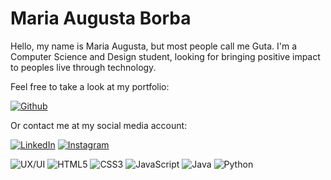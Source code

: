# Maria Augusta Borba

Hello, my name is Maria Augusta, but most people call me Guta. I'm a Computer Science and Design student, looking for bringing positive impact to peoples live through technology. 

Feel free to take a look at my portfolio:

[![Github](https://img.shields.io/badge/Portfolio-000?style=for-the-badge&logo=github&logoColor=fafafa)](https://www.linkedin.com/in/https://mariaaugustamb.github.io/portfolio//)

Or contact me at my social media account:

[![LinkedIn](https://img.shields.io/badge/LinkedIn-000?style=for-the-badge&logo=linkedin&logoColor=fafafa)](https://www.linkedin.com/in/mariaaugustamb/) [![Instagram](https://img.shields.io/badge/Instagram-000?style=for-the-badge&logo=instagram&logoColor=fafafa)](https://www.instagram.com/guta_mb/)

![UX/UI](https://img.shields.io/badge/UX/UI-000?style=for-the-badge&logo=) ![HTML5](https://img.shields.io/badge/HTML5-000?style=for-the-badge&logo=html5) ![CSS3](https://img.shields.io/badge/CSS3-000?style=for-the-badge&logo=css3&logoColor=264CE4) ![JavaScript](https://img.shields.io/badge/JavaScript-000?style=for-the-badge&logo=javascript) ![Java](https://img.shields.io/badge/Java-000?style=for-the-badge&logo=java) ![Python](https://img.shields.io/badge/Python-000?style=for-the-badge&logo=python)